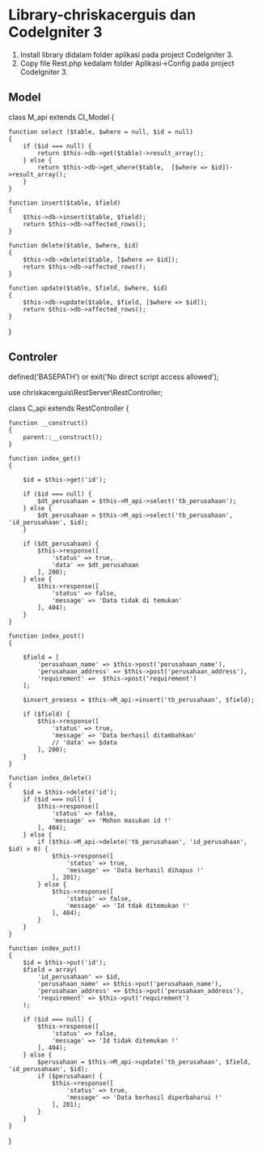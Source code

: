 # Library-chriskacerguis dan CodeIgniter 3
1. Install library didalam folder aplikasi pada project CodeIgniter 3.
2. Copy file Rest.php kedalam folder Aplikasi->Config pada project CodeIgniter 3.

## Model


class M_api extends CI_Model
{

    function select ($table, $where = null, $id = null)
    {
        if ($id === null) {
            return $this->db->get($table)->result_array();
        } else {
            return $this->db->get_where($table,  [$where => $id])->result_array();
        }
    }

    function insert($table, $field)
    {
        $this->db->insert($table, $field);
        return $this->db->affected_rows();
    }

    function delete($table, $where, $id)
    {
        $this->db->delete($table, [$where => $id]);
        return $this->db->affected_rows();
    }

    function update($table, $field, $where, $id)
    {
        $this->db->update($table, $field, [$where => $id]);
        return $this->db->affected_rows();
    }
}

## Controler


defined('BASEPATH') or exit('No direct script access allowed');

use chriskacerguis\RestServer\RestController;

class C_api extends RestController
{

	function __construct()
	{
		parent::__construct();
	}

	function index_get()
	{

		$id = $this->get('id');

		if ($id === null) {
			$dt_perusahaan = $this->M_api->select('tb_perusahaan');
		} else {
			$dt_perusahaan = $this->M_api->select('tb_perusahaan', 'id_perusahaan', $id);
		}

		if ($dt_perusahaan) {
			$this->response([
				'status' => true,
				'data' => $dt_perusahaan
			], 200);
		} else {
			$this->response([
				'status' => false,
				'message' => 'Data tidak di temukan'
			], 404);
		}
	}

	function index_post()
	{

		$field = [
			'perusahaan_name' => $this->post('perusahaan_name'),
			'perusahaan_address' => $this->post('perusahaan_address'),
			'requirement' =>  $this->post('requirement')
		];

		$insert_prosess = $this->M_api->insert('tb_perusahaan', $field);

		if ($field) {
			$this->response([
				'status' => true,
				'message' => 'Data berhasil ditambahkan'
				// 'data' => $data
			], 200);
		}
	}

	function index_delete()
	{
		$id = $this->delete('id');
		if ($id === null) {
			$this->response([
				'status' => false,
				'message' => 'Mohon masukan id !'
			], 404);
		} else {
			if ($this->M_api->delete('tb_perusahaan', 'id_perusahaan', $id) > 0) {
				$this->response([
					'status' => true,
					'message' => 'Data berhasil dihapus !'
				], 201);
			} else {
				$this->response([
					'status' => false,
					'message' => 'Id tdak ditemukan !'
				], 404);
			}
		}
	}

	function index_put()
	{
		$id = $this->put('id');
		$field = array(
			'id_perusahaan' => $id,
			'perusahaan_name' => $this->put('perusahaan_name'),
			'perusahaan_address' => $this->put('perusahaan_address'),
			'requirement' => $this->put('requirement')
		);

		if ($id === null) {
			$this->response([
				'status' => false,
				'message' => 'Id tidak ditemukan !'
			], 404);
		} else {
			$perusahaan = $this->M_api->update('tb_perusahaan', $field, 'id_perusahaan', $id);
			if ($perusahaan) {
				$this->response([
					'status' => true,
					'message' => 'Data berhasil diperbaharui !'
				], 201);
			}
		}
	}
}

